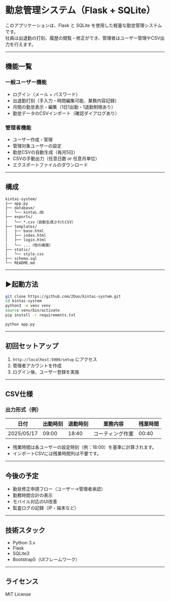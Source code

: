 # 勤怠管理システム（Flask + SQLite）

このアプリケーションは、Flask と SQLite を使用した軽量な勤怠管理システムです。  
社員は出退勤の打刻、履歴の閲覧・修正ができ、管理者はユーザー管理やCSV出力を行えます。

---

## 機能一覧

### 一般ユーザー機能
- ログイン（メール + パスワード）
- 出退勤打刻（手入力・時間編集可能、業務内容記録）
- 月間の勤怠表示・編集（1日1出勤・1退勤制限あり）
- 勤怠データのCSVインポート（確認ダイアログあり）

### 管理者機能
- ユーザー作成・管理
- 管理対象ユーザーの設定
- 勤怠CSVの自動生成（毎月5日）
- CSVの手動出力（任意日数 or 任意月単位）
- エクスポートファイルのダウンロード

---

## 構成

```
kintai-system/
├── app.py
├── database/
│   └── kintai.db
├── exports/
│   └── *.csv（自動生成されたCSV）
├── templates/
│   ├── base.html
│   ├── index.html
│   ├── login.html
│   └── ...（他の画面）
├── static/
│   └── style.css
├── schema.sql
└── README.md
```

---

## ▶起動方法

```bash
git clone https://github.com/2Duo/kintai-system.git
cd kintai-system
python3 -m venv venv
source venv/bin/activate
pip install -r requirements.txt

python app.py
```

---

## 初回セットアップ

1. `http://localhost:5000/setup` にアクセス
2. 管理者アカウントを作成
3. ログイン後、ユーザー登録を実施

---

## CSV仕様

### 出力形式（例）

| 日付       | 出勤時刻 | 退勤時刻 | 業務内容     | 残業時間 |
|------------|-----------|-----------|----------------|----------|
| 2025/05/17 | 09:00     | 18:40     | コーティング作業 | 00:40    |

- 残業時間は各ユーザーの設定時刻（例：18:00）を基準に計算されます。
- インポートCSVには残業時間列は不要です。

---

## 今後の予定

- 勤怠修正申請フロー（ユーザー→管理者承認）
- 勤務時間合計の表示
- モバイル対応のUI改善
- 監査ログの記録（IP・端末など）

---

## 技術スタック

- Python 3.x
- Flask
- SQLite3
- Bootstrap5（UIフレームワーク）

---

## ライセンス

MIT License
